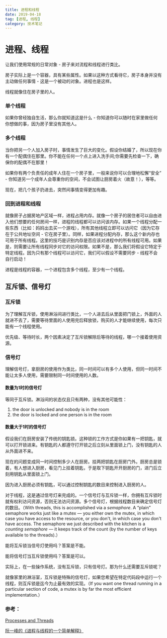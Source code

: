 ```yaml
---
title: 进程和线程
date: 2019-04-18
tag: [进程, 线程]
category: 技术笔记
---
```


# 进程、线程

让我们使用常规的日常对象 - 房子来对流程和线程进行类比。

房子实际上是一个容器，具有某些属性。如果以这种方式看待它，房子本身并没有主动做任何事情 - 这是一个被动的对象。进程也是这样。

线程就像住在房子里的人。

### 单个线程

如果你曾经独自生活，那么你就知道这是什么 - 你知道你可以随时在家里做任何你想做的事，因为房子里没有其他人。

### 多个线程

当你把另一个人加入房子时，事情发生了巨大的变化。假设你结婚了，所以现在你有一个配偶住在那里。你不能在任何一个点上进入洗手间;你需要先检查一下，确保你的配偶不在那里！

如果你有两个负责任的成年人住在一个房子里，一般来说你可以合理地松懈“安全” - 你知道另一个成年人会尊重你的空间，不会试图让厨房着火（故意！），等等。

现在，把几个孩子扔进去，突然间事情变得更加有趣。

### 回到进程和线程

就像房子占据房地产区域一样，进程占用内存。就像一个房子的居住者可以自由进入他们想要的任何房间一样，进程的线程都可以访问该内存。如果一个线程分配一些东西（比如：妈妈出去买一个游戏），所有其他线程立即可以访问它（因为它存在于公共地址空间 - 它在房子里）。同样，如果进程分配内存，那么这个新内存也可用于所有线程。这里的技巧是识别内存是否应该对进程中的所有线程可用。如果是，则需要让所有线程同步对它的访问权限。如果不是，那么我们将假设它特定于特定线程。因为只有那个线程可以访问它，我们可以假设不需要同步 - 线程不会自行启动！

进程是线程的容器，一个进程包含多个线程，至少有一个线程。

## 互斥锁、信号灯

### 互斥锁

为了理解互斥锁，使用淋浴间进行类比，一个人进去后从里面把门锁上，外面的人就进不去了，需要等待里面的人使用完后释放锁，购买的人才能继续使用，每次只能有一个线程使用。

优先级、等待时长，两个因素决定了互斥锁解除后等待的线程，哪一个接着使用资源。

### 信号灯

理解信号灯，拿厨房的使用作为类比，同一时间可以有多个人使用，但同一时间不能让太多人使用，需要限制同一时间使用的人数。

#### 数量为1时的信号灯

等同于互斥锁。淋浴间的状态仅且只有两种，没有其他可能性：

1. the door is unlocked and nobody is in the room
2. the door is locked and one person is in the room

#### 数量大于1时的信号灯

假设我们在厨房安装了传统的钥匙锁。这种锁的工作方式是你如果有一把钥匙，就可以打开锁进来。有钥匙的人都遵守打开锁之后立刻从里面锁上门，没有钥匙的人从外面进不来。

现在的问题变成同一时间控制多少人在厨房。挂两把钥匙在厨房门外。厨房总是锁着，有人想进入厨房，看见门上挂着钥匙，于是取下钥匙开开厨房的门，进门后立刻用钥匙从里面锁上门。

因为进入厨房必须有钥匙，可以通过控制钥匙的数目来控制进入厨房的人。

对于线程，这是通过信号灯来完成的。一个信号灯与互斥锁一样，你拥有互斥锁时就有权利访问资源，否则无法访问资源。多个信号灯，根据线程数目来确定信号灯的数目。（With threads, this is accomplished via a *semaphore*. A “plain” semaphore works just like a mutex — you either own the mutex, in which case you have access to the resource, or you don't, in which case you don't have access. The semaphore we just described with the kitchen is a *counting semaphore* — it keeps track of the count (by the number of keys available to the threads).）

能将互斥锁当信号灯使用吗？答案是不能。

能将信号灯当互斥锁使用吗？答案是可以。

实际上，在一些操作系统，没有互斥锁，只有信号灯。那为什么还需要互斥锁呢？

就像家里的淋浴室，互斥锁是特殊的信号灯，如果您希望在特定代码段中运行一个线程，则互斥锁是迄今为止最有效的实现。（If you want one thread running in a particular section of code, a mutex is by far the most efficient implementation.）



### 参考：

[Processes and Threads](<http://www.qnx.com/developers/docs/6.4.1/neutrino/getting_started/s1_procs.html>)

[阮一峰的《进程与线程的一个简单解释》](<http://www.ruanyifeng.com/blog/2013/04/processes_and_threads.html>)

